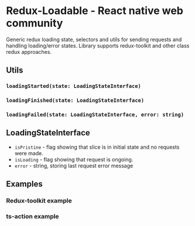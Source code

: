 # Redux-Loadable - React native web community

Generic redux loading state, selectors and utils for sending requests and handling loading/error states.
Library supports redux-toolkit and other class redux approaches.

## Utils

### `loadingStarted(state: LoadingStateInterface)`

### `loadingFinished(state: LoadingStateInterface)`

### `loadingFailed(state: LoadingStateInterface, error: string)`

## LoadingStateInterface

-   `isPristine` - flag showing that slice is in initial state and no requests were made.
-   `isLoading` - flag showing that request is ongoing.
-   `error` - string, storing last request error message

## Examples

### Redux-toolkit example

### ts-action example
